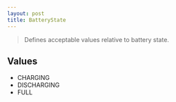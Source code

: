 ```yaml
---
layout: post
title: BatteryState
---
```


> Defines acceptable values relative to battery state.

Values
------

- CHARGING
- DISCHARGING
- FULL
